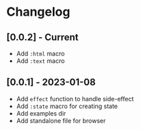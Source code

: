 
# Changelog

## [0.0.2] - Current

- Add `:html` macro
- Add `:text` macro

## [0.0.1] - 2023-01-08

- Add `effect` function to handle side-effect
- Add `:state` macro for creating state
- Add examples dir
- Add standalone file for browser
